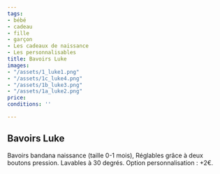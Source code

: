 ```yaml
---
tags:
- bébé
- cadeau
- fille
- garçon
- Les cadeaux de naissance
- Les personnalisables
title: Bavoirs Luke
images:
- "/assets/1_luke1.png"
- "/assets/1c_luke4.png"
- "/assets/1b_luke3.png"
- "/assets/1a_luke2.png"
price: 
conditions: ''

---
```

## Bavoirs Luke

Bavoirs bandana naissance (taille 0-1 mois), Réglables grâce à deux boutons pression. Lavables à 30 degrés. Option personnalisation : +2€.